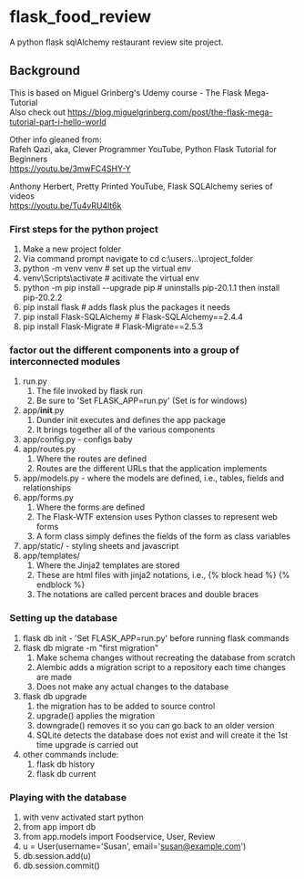 # flask_food_review
A python flask sqlAlchemy restaurant review site project.

## Background

This is based on Miguel Grinberg's Udemy course - The Flask Mega-Tutorial<br>
Also check out https://blog.miguelgrinberg.com/post/the-flask-mega-tutorial-part-i-hello-world <br>

Other info gleaned from:<br>
Rafeh Qazi, aka, Clever Programmer YouTube, Python Flask Tutorial for Beginners<br>
https://youtu.be/3mwFC4SHY-Y <br>

Anthony Herbert, Pretty Printed YouTube, Flask SQLAlchemy series of videos<br>
https://youtu.be/Tu4vRU4lt6k


### First steps for the python project
1. Make a new project folder
1. Via command prompt navigate to cd c:\users\...\project_folder
1. python -m venv venv  # set up the virtual env
1. venv\Scripts\activate  # acitivate the virtual env
1. python -m pip install --upgrade pip  # uninstalls pip-20.1.1 then install pip-20.2.2
1. pip install flask  # adds flask plus the packages it needs
1. pip install Flask-SQLAlchemy  # Flask-SQLAlchemy==2.4.4
1. pip install Flask-Migrate  # Flask-Migrate==2.5.3

### factor out the different components into a group of interconnected modules
1. run.py
   1. The file invoked by flask run
   1. Be sure to 'Set FLASK_APP=run.py' (Set is for windows)
1. app/__init__.py
   1. Dunder init executes and defines the app package
   1. It brings together all of the various components
1. app/config.py - configs baby
1. app/routes.py
   1. Where the routes are defined
   1. Routes are the different URLs that the application implements
1. app/models.py - where the models are defined, i.e., tables, fields and relationships
1. app/forms.py
   1. Where the forms are defined
   1. The Flask-WTF extension uses Python classes to represent web forms
   1. A form class simply defines the fields of the form as class variables
1. app/static/ - styling sheets and javascript
1. app/templates/
   1. Where the Jinja2 templates are stored
   1. These are html files with jinja2 notations, i.e., {% block head %} {% endblock %}
   1. The notations are called percent braces and double braces
   
### Setting up the database
1. flask db init - 'Set FLASK_APP=run.py' before running flask commands
1. flask db migrate -m "first migration"
   1. Make schema changes without recreating the database from scratch
   1. Alembic adds a migration script to a repository each time changes are made
   1. Does not make any actual changes to the database
1. flask db upgrade
   1. the migration has to be added to source control
   1. upgrade() applies the migration
   1. downgrade() removes it so you can go back to an older version
   1. SQLite detects the database does not exist and will create it the 1st time upgrade is carried out
1. other commands include:
   1. flask db history
   1. flask db current
   
### Playing with the database
1. with venv activated start python
1. from app import db
1. from app.models import Foodservice, User, Review
1. u = User(username='Susan', email='susan@example.com')
1. db.session.add(u)
1. db.session.commit()